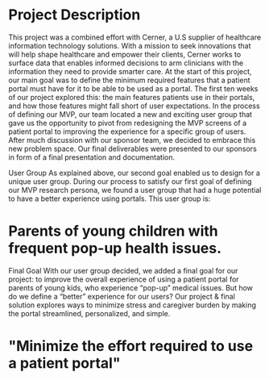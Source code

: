 # Project Description

This project was a combined effort with Cerner, a U.S supplier of healthcare information technology solutions. With a mission to seek innovations that will help shape healthcare and empower their clients, Cerner works to surface data that enables informed decisions to arm clinicians with the information they need to provide smarter care. At the start of this project, our main goal was to define the minimum required features that a patient portal must have for it to be able to be used as a portal. The first ten weeks of our project explored this: the main features patients use in their portals, and how those features might fall short of user expectations. In the process of defining our MVP, our team located a new and exciting user group that gave us the opportunity to pivot from redesigning the MVP screens of a patient portal to improving the experience for a specific group of users. After much discussion with our sponsor team, we decided to embrace this new problem space. Our final deliverables were presented to our sponsors in form of a final presentation and documentation.

User Group
As explained above, our second goal enabled us to design for a unique user group. During our process to satisfy our first goal of defining our MVP research persona, we found a user group that had a huge potential to have a better experience using portals. This user group is:

# Parents of young children with frequent pop-up health issues.

Final Goal
With our user group decided, we added a final goal for our project: to improve the overall experience of using a patient portal for parents of young kids, who experience “pop-up” medical issues. But how do we define a “better” experience for our users? Our project & final solution explores ways to minimize stress and caregiver burden by making the portal streamlined, personalized, and simple.

# "Minimize the effort required to use a patient portal"

